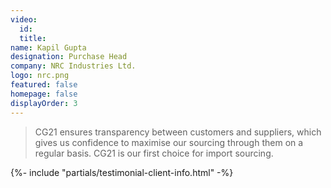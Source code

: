 ```yaml
---
video:
  id:
  title:
name: Kapil Gupta
designation: Purchase Head
company: NRC Industries Ltd.
logo: nrc.png
featured: false
homepage: false
displayOrder: 3
---
```


> CG21 ensures transparency between customers and suppliers, which gives us confidence to maximise our sourcing through them on a regular basis. CG21 is our first choice for import sourcing.

{%- include "partials/testimonial-client-info.html" -%}
